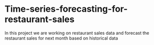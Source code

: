 # Time-series-forecasting-for-restaurant-sales

In this project we are working on restaurant sales data and forecast the restaurant sales for next month based on historical data
